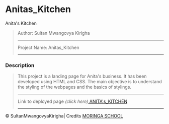 # Anitas_Kitchen
Anita's Kitchen

>Author: Sultan Mwangovya Kirigha
>
>---------------------------
>
>Project Name: Anitas_Kitchen
>
>---------------------------
>
### Description
> This project is  a landing page for Anita's business.
>It has been developed using HTML and CSS.
>The main objective is to understand the styling of the webpages and the basics of stylings.
>
>---------------------------
>
>Link to deployed page _(click here)_<a href=https://sultanmwangoyakirigha.github.io/Anitas_Kitchen/ title="Title">
ANITA's_KITCHEN</a>
>
>---------------------------

&copy; SultanMwangovyaKirigha| Credits <a href="http://moringaschool.com/" title="Title">MORINGA SCHOOL</a>
